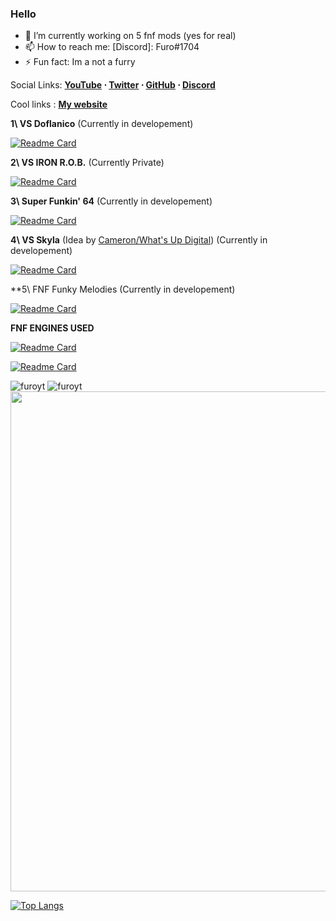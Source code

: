 ### Hello

- 🔭 I’m currently working on 5 fnf mods (yes for real)
- 📫 How to reach me: [Discord]: Furo#1704
- ⚡ Fun fact: Im a not a furry

Social Links: **[YouTube](https://www.youtube.com/channel/UCFnKasHMmr61WrSilVb_AZQ) ⋅ [Twitter](https://twitter.com/furoyt_) ⋅ [GitHub](https://github.com/furoyt) ⋅ [Discord](https://discord.furoyt.tk)**

Cool links : **[My website](https://furoyt.tk)**

**1\ VS Doflanico** (Currently in developement)

[![Readme Card](https://github-readme-stats.vercel.app/api/pin/?username=furoyt&repo=FNF-VS-Doflanico&show_owner=true&theme=tokyonight)](https://github.com/FuroYT/FNF-VS-Doflanico)

**2\ VS IRON R.O.B.** (Currently Private)

[![Readme Card](https://github-readme-stats.vercel.app/api/pin/?username=pokeyjojo&repo=fnf-vs-Iron-rob&show_owner=true&theme=tokyonight)](https://github.com/pokeyjojo/fnf-vs-Iron-rob)

**3\ Super Funkin' 64** (Currently in developement)

[![Readme Card](https://github-readme-stats.vercel.app/api/pin/?username=furoyt&repo=Super-Funkin-64&show_owner=true&theme=tokyonight)](https://github.com/FuroYT/Super-Funkin-64)

**4\ VS Skyla** (Idea by [Cameron/What's Up Digital](https://www.youtube.com/channel/UCSAPn4j8THm-m3q_GqToMVA)) (Currently in developement)

[![Readme Card](https://github-readme-stats.vercel.app/api/pin/?username=furoyt&repo=fnf-vs-skyla&show_owner=true&theme=tokyonight)](https://github.com/FuroYT/FNF-VS-Skyla)

**5\ FNF Funky Melodies (Currently in developement)

[![Readme Card](https://github-readme-stats.vercel.app/api/pin/?username=furoyt&repo=fnf-funky-melodies&show_owner=true&theme=tokyonight)](https://github.com/FuroYT/FNF-Funky-Melodies)

**FNF ENGINES USED**

[![Readme Card](https://github-readme-stats.vercel.app/api/pin/?username=ShadowMario&repo=FNF-PsychEngine&show_owner=true&theme=tokyonight)](https://github.com/ShadowMario/FNF-PsychEngine)


[![Readme Card](https://github-readme-stats.vercel.app/api/pin/?username=KadeDev&repo=Kade-Engine&show_owner=true&theme=tokyonight)](https://github.com/KadeDev/Kade-Engine)

<!--![Furo's GitHub stats](https://github-readme-stats.vercel.app/api?username=furoyt&show_icons=true&theme=radical)-->

<!--
**FuroYT/FuroYT** is a ✨ _special_ ✨ repository because its `README.md` (this file) appears on your GitHub profile.
-->

<p align="left"> 
  <img src="https://github-readme-stats.vercel.app/api?username=furoyt&show_icons=true&theme=tokyonight" alt="furoyt" />
  <img src="https://github-readme-streak-stats.herokuapp.com/?user=furoyt&hide_border=true&theme=tokyonight" alt="furoyt" />
  <img width=800 src="https://github-profile-trophy.vercel.app/?username=furoyt&column=8&theme=discord&no-frame=true"/>
</p>

[![Top Langs](https://github-readme-stats.vercel.app/api/top-langs/?username=furoyt&theme=tokyonight)](https://github.com/anuraghazra/github-readme-stats)
